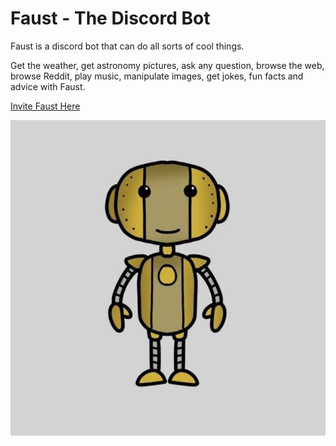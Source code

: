 # Faust - The Discord Bot

Faust is a discord bot that can do all sorts of cool things.

Get the weather, get astronomy pictures, ask any question, browse the web, browse Reddit, play music, manipulate images, get jokes, fun facts and advice with Faust.

[Invite Faust Here](https://discord.com/api/oauth2/authorize?client_id=908874969855975555&permissions=8&scope=bot)

![](faustpfp.jpg)